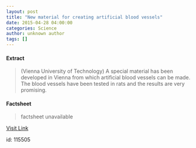 ```yaml
---
layout: post
title: "New material for creating artificial blood vessels"
date: 2015-04-28 04:00:00
categories: Science
author: unknown author
tags: []
---
```



#### Extract
>(Vienna University of Technology) A special material has been developed in Vienna from which artificial blood vessels can be made. The blood vessels have been tested in rats and the results are very promising.

#### Factsheet
>factsheet unavailable

[Visit Link](http://www.eurekalert.org/pub_releases/2015-04/vuot-nmf042815.php)

id:  115505
